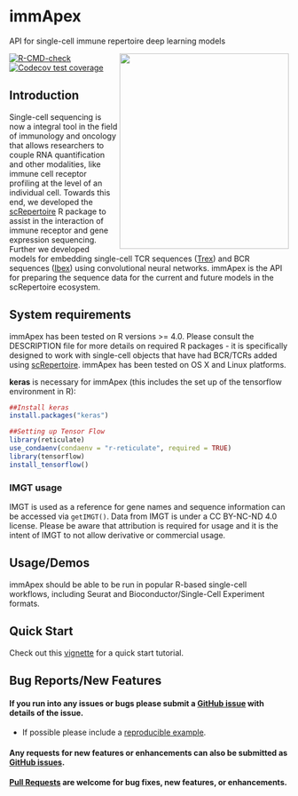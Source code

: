 # immApex
API for single-cell immune repertoire deep learning models

<img align="right" src="https://github.com/ncborcherding/immApex/blob/main/www/immApex_hex.png" width="305" height="352">

<!-- badges: start -->
[![R-CMD-check](https://github.com/ncborcherding/immApex/actions/workflows/R-CMD-check.yaml/badge.svg)](https://github.com/ncborcherding/immApex/actions/workflows/R-CMD-check.yaml)
[![Codecov test coverage](https://codecov.io/gh/ncborcherding/immApex/branch/main/graph/badge.svg)](https://app.codecov.io/gh/ncborcherding/immApex?branch=main)
<!-- badges: end -->

## Introduction

Single-cell sequencing is now a integral tool in the field of immunology and oncology that allows researchers to couple RNA quantification and other modalities, 
like immune cell receptor profiling at the level of an individual cell. Towards this end, we developed the [scRepertoire](https://github.com/ncborcherding/scRepertoire) 
R package to assist in the interaction of immune receptor and gene expression sequencing. Further we developed models for embedding single-cell TCR sequences ([Trex](https://github.com/ncborcherding/Trex)) and BCR sequences ([Ibex](https://github.com/ncborcherding/Ibex)) using convolutional neural networks. immApex is the API for preparing the sequence data for the current and future models in the scRepertoire ecosystem. 

## System requirements 

immApex has been tested on R versions >= 4.0. Please consult the DESCRIPTION file for more details on required R packages - it is specifically designed to work with single-cell objects that have 
had BCR/TCRs added using [scRepertoire](https://github.com/ncborcherding/scRepertoire). immApex has been tested on OS X and Linux platforms.

**keras** is necessary for immApex (this includes the set up of the tensorflow environment in R):

```r
##Install keras
install.packages("keras")

##Setting up Tensor Flow
library(reticulate)
use_condaenv(condaenv = "r-reticulate", required = TRUE)
library(tensorflow)
install_tensorflow()
```

### IMGT usage

IMGT is used as a reference for gene names and sequence information can be accessed via ```getIMGT()```. Data from IMGT is under a CC BY-NC-ND 4.0 license. Please be aware that attribution is required for usage and it is the intent of IMGT to not allow derivative or commercial usage. 

## Usage/Demos

immApex should be able to be run in popular R-based single-cell workflows, including Seurat and Bioconductor/Single-Cell Experiment formats.

## Quick Start 

Check out this [vignette](https://www.borch.dev/uploads/screpertoire/articles/immapex) for a quick start tutorial. 

## Bug Reports/New Features

#### If you run into any issues or bugs please submit a [GitHub issue](https://github.com/ncborcherding/immApex/issues) with details of the issue.

- If possible please include a [reproducible example](https://reprex.tidyverse.org/). 

#### Any requests for new features or enhancements can also be submitted as [GitHub issues](https://github.com/ncborcherding/immApex/issues).

#### [Pull Requests](https://github.com/ncborcherding/immApex/pulls) are welcome for bug fixes, new features, or enhancements.
